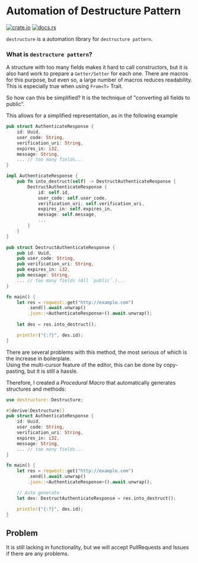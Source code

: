 # Automation of Destructure Pattern
[<img alt="crate.io" src="https://img.shields.io/crates/v/destructure?label=crate.io&logo=rust&style=flat-square">](https://crates.io/crates/destructure)
[<img alt="docs.rs" src="https://img.shields.io/docsrs/destructure?color=6162ff&label=docs.rs&logo=docs.rs&style=flat-square">](https://docs.rs/destructure/0.1.1/destructure/)

`destructure` is a automation library for `destructure pattern`.

### What is `destructure pattern`?
A structure with too many fields makes it hard to call constructors, but it is also hard work to prepare a `Getter/Setter` for each one. There are macros for this purpose, but even so, a large number of macros reduces readability. This is especially true when using `From<T>` Trait.  

So how can this be simplified? It is the technique of "converting all fields to public". 
  
This allows for a simplified representation, as in the following example

```rust
pub struct AuthenticateResponse {
    id: Uuid,
    user_code: String,
    verification_uri: String,
    expires_in: i32,
    message: String,
    ... // too many fields...
}

impl AuthenticateResponse {
    pub fn into_destruct(self) -> DestructAuthenticateResponse {
        DestructAuthenticateResponse {
            id: self.id,
            user_code: self.user_code,
            verification_uri: self.verification_uri,
            expires_in: self.expires_in,
            message: self.message,
            ...
        }
    }
}

pub struct DestructAuthenticateResponse {
    pub id: Uuid,
    pub user_code: String,
    pub verification_uri: String,
    pub expires_in: i32,
    pub message: String,
    ... // too many fields (All `public`.)...
}

fn main() {
    let res = reqwest::get("http://example.com")
        .send().await.unwrap()
        .json::<AuthenticateResponse>().await.unwrap();
    
    let des = res.into_destruct();

    println!("{:?}", des.id);
}
```
  
There are several problems with this method, the most serious of which is the increase in boilerplate.  
Using the multi-cursor feature of the editor, this can be done by copy-pasting, but it is still a hassle.  

Therefore, I created a *Procedural Macro* that automatically generates structures and methods:

```rust
use destructure::Destructure;

#[derive(Destructure)]
pub struct AuthenticateResponse {
    id: Uuid,
    user_code: String,
    verification_uri: String,
    expires_in: i32,
    message: String,
    ... // too many fields...
}

fn main() {
    let res = reqwest::get("http://example.com")
        .send().await.unwrap()
        .json::<AuthenticateResponse>().await.unwrap();

    // Auto generate
    let des: DestructAuthenticateResponse = res.into_destruct();

    println!("{:?}", des.id);
}
```

## Problem
It is still lacking in functionality, but we will accept PullRequests and Issues if there are any problems.